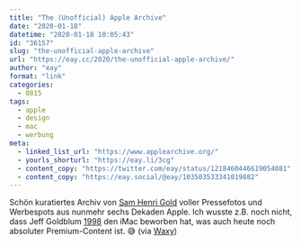 ```yaml
---
title: "The (Unofficial) Apple Archive"
date: "2020-01-18"
datetime: "2020-01-18 10:05:43"
id: "36157"
slug: "the-unofficial-apple-archive"
url: "https://eay.cc/2020/the-unofficial-apple-archive/"
author: "eay"
format: "link"
categories:
  - 0815
tags:
  - apple
  - design
  - mac
  - werbung
meta:
  - linked_list_url: "https://www.applearchive.org/"
  - yourls_shorturl: "https://eay.li/3cg"
  - content_copy: "https://twitter.com/eay/status/1218460446619054081"
  - content_copy: "https://eay.social/@eay/103503533341019882"
---
```


Schön kuratiertes Archiv von [Sam Henri Gold](https://www.samhenri.com/) voller Pressefotos und Werbespots aus nunmehr sechs Dekaden Apple. Ich wusste z.B. noch nicht, dass Jeff Goldblum [1998](https://www.applearchive.org/1998) den iMac beworben hat, was auch heute noch absoluter Premium-Content ist. 😅 (via [Waxy](https://waxy.org/links))
